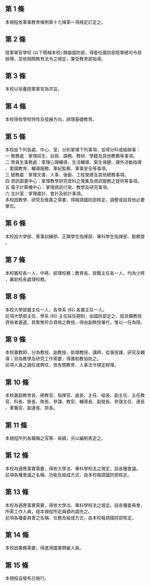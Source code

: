 第 1 條
-------
本規程依軍事教育條例第十九條第一項規定訂定之。

第 2 條
-------
陸軍軍官學校 (以下簡稱本校) 隸屬國防部，得委任國防部陸軍總司令部  
辦理，並依相關教育法令之規定，兼受教育部指導。

第 3 條
-------
本校以培養陸軍軍官為宗旨。

第 4 條
-------
本校得依學校特性及發展方向，辦理基礎教育。

第 5 條
-------
本校設下列各處、中心、室，分別掌理下列事項，並得分科或組辦事：  
一  教務處：掌理招生、註冊、課務、教材、學籍及其他教務等事項。  
二  學員生事務處：掌理心理輔導、生活輔導、衛生保健、課外活動指導  
    、愛國教育、輔導服務、軍紀監察、軍事安全等事項。  
三  總務處：掌理文書、人事、後勤、工程營建及其他總務事項。  
四  資訊圖書中心：掌理教學研究資料之蒐集及資訊服務之提供等事項。  
五  電子計算機中心：掌理資訊行政、教學及研究事項。  
六  主計室：掌理歲計、會計及統計事項。  
本校因教學、研究及推廣之需要，得報請國防部核定，調整或設其他必要  
單位。

第 6 條
-------
本校設大學部、軍事訓練部、正期學生指揮部、專科學生指揮部、勤務營  
。

第 7 條
-------
本校置校長一人，中將，綜理校務；教育長、政戰主任各一人，均為少將  
，襄助校長處理校務。

第 8 條
-------
本校大學部置主任一人，各學系 (科) 各置主任一人。  
前項大學部主任、學系 (科) 主任採任期制，由國防部定之，就具備教授  
資格者遴選，若暫無符合資格之教授，得由副教授兼代，惟以一任為限。

第 9 條
-------
本校置教師，分為教授、副教授、助理教授、講師，從事授課、研究及輔  
導；另為教學及研究工作需要，得置助教協助之。  
前項人員之調任或聘任，依有關教育、人事法令規定辦理。

第 10 條
--------
本校置副教育長、總教官、指揮官、處長、主任、組長、副主任、主任教  
官、科長、營長、隊長、參謀、教官、輔導長、副營長、參謀主任、連長  
、軍醫官、副連長、排長。

第 11 條
--------
本規程所列各職稱之官等、員額，另以編制表定之。

第 12 條
--------
本校為適應事實需要，得依大學法、專科學校法之規定，設各種會議。  
前項各種會議之名稱、功能及組成方式，由本校報請國防部核定。

第 13 條
--------
本校為適應事實需要，得依大學法、專科學校法之規定，設各種委員會，  
所需工作人員，就本規程所定員額內調充之。  
前項各種委員會之名稱、任務及組成方式，由本校報請國防部核定。

第 14 條
--------
本校因業務需要，得進用國軍聘雇人員。

第 15 條
--------
本規程自發布日施行。

